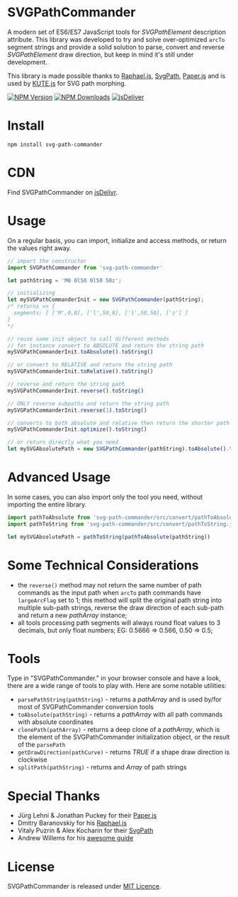 # SVGPathCommander
A modern set of ES6/ES7 JavaScript tools for *SVGPathElement* description attribute. This library was developed to try and solve over-optimized `arcTo` segment strings and provide a solid solution to parse, convert and reverse *SVGPathElement* draw direction, but keep in mind it's still under development.

This library is made possible thanks to [Raphael.js](https://dmitrybaranovskiy.github.io/raphael/), [SvgPath](https://github.com/fontello/svgpath), [Paper.js](https://github.com/paperjs/paper.js/) and is used by [KUTE.js](https://github.com/thednp/kute.js) for SVG path morphing.

[![NPM Version](https://img.shields.io/npm/v/svg-path-commander.svg?style=flat-square)](https://www.npmjs.com/package/svg-path-commander)
[![NPM Downloads](https://img.shields.io/npm/dm/svg-path-commander.svg?style=flat-square)](http://npm-stat.com/charts.html?svg-path-commander)
[![jsDeliver](https://data.jsdelivr.com/v1/package/npm/svg-path-commander/badge)](https://www.jsdelivr.com/package/npm/svg-path-commander)

# Install

```
npm install svg-path-commander
```

# CDN

Find SVGPathCommander on [jsDelivr](https://www.jsdelivr.com/package/npm/svg-path-commander).

# Usage

On a regular basis, you can import, initialize and access methods, or return the values right away.

```js
// import the constructor
import SVGPathCommander from 'svg-path-commander'

let pathString = 'M0 0l50 0l50 50z';

// initializing
let mySVGPathCommanderInit = new SVGPathCommander(pathString);
/* returns => {
  segments: [ ['M',0,0], ['l',50,0], ['l',50,50], ['z'] ]
}
*/

// reuse same init object to call different methods
// for instance convert to ABSOLUTE and return the string path
mySVGPathCommanderInit.toAbsolute().toString()

// or convert to RELATIVE and return the string path
mySVGPathCommanderInit.toRelative().toString()

// reverse and return the string path
mySVGPathCommanderInit.reverse().toString()

// ONLY reverse subpaths and return the string path
mySVGPathCommanderInit.reverse(1).toString()

// converts to both absolute and relative then return the shorter path string
mySVGPathCommanderInit.optimize().toString()

// or return directly what you need
let mySVGAbsolutePath = new SVGPathCommander(pathString).toAbsolute().toString()
```

# Advanced Usage

In some cases, you can also import only the tool you need, without importing the entire library.

```js
import pathToAbsolute from 'svg-path-commander/src/convert/pathToAbsolute.js'
import pathToString from 'svg-path-commander/src/convert/pathToString.js'

let mySVGAbsolutePath = pathToString(pathToAbsolute(pathString))
```

# Some Technical Considerations
* the `reverse()` method may not return the same number of path commands as the input path when `arcTo` path commands have `largeArcFlag` set to 1; this method will split the original path string into multiple sub-path strings, reverse the draw direction of each sub-path and return a new *pathArray* instance;
* all tools processing path segments will always round float values to 3 decimals, but only float numbers; EG: 0.5666 => 0.566, 0.50 => 0.5;

# Tools
Type in "SVGPathCommander." in your browser console and have a look, there are a wide range of tools to play with. Here are some notable utilities:

* `parsePathString(pathString)` - returns a *pathArray* and is used by/for most of SVGPathCommander conversion tools
* `toAbsolute(pathString)` - returns a *pathArray* with all path commands with absolute coordinates
* `clonePath(pathArray)` - returns a deep clone of a *pathArray*, which is the element of the SVGPathCommander initialization object, or the result of the `parsePath`
* `getDrawDirection(pathCurve)` - returns *TRUE* if a shape draw direction is clockwise
* `splitPath(pathString)` - returns and *Array* of path strings

# Special Thanks

* Jürg Lehni & Jonathan Puckey for their [Paper.js](https://github.com/paperjs/paper.js/)
* Dmitry Baranovskiy for his [Raphael.js](https://dmitrybaranovskiy.github.io/raphael/)
* Vitaly Puzrin & Alex Kocharin for their [SvgPath](https://github.com/fontello/svgpath)
* Andrew Willems for his [awesome guide](https://stackoverflow.com/users/5218951/andrew-willems)

# License
SVGPathCommander is released under [MIT Licence](https://github.com/thednp/svg-path-commander/blob/master/LICENSE).